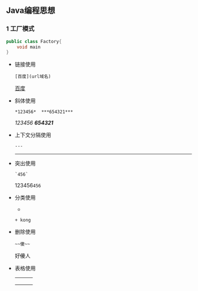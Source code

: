 ## Java编程思想

 

### 1 工厂模式

``` java
public class Factory{
    void main
}
```

+ 链接使用

  ``` shell
  [百度](url域名)
  ```

  [百度](http//baidu.com)

+ 斜体使用

  ``` shell
  *123456*  ***654321***
  ```

  *123456*        ***654321***

+ 上下文分隔使用

  ``` shell
  ---
  ```

  ---

  

+ 突出使用

  ``` shell
  `456`
  ```

  123456`456`

+ 分类使用

  + 

  ``` shell
  + kong
  ```

+ 删除使用

  ``` 
  ~~傻~~
  ```

  好~~傻~~人

+ 表格使用

  |      |      |      |
  | ---- | ---- | ---- |
  |      |      |      |
  |      |      |      |
  |      |      |      |

  